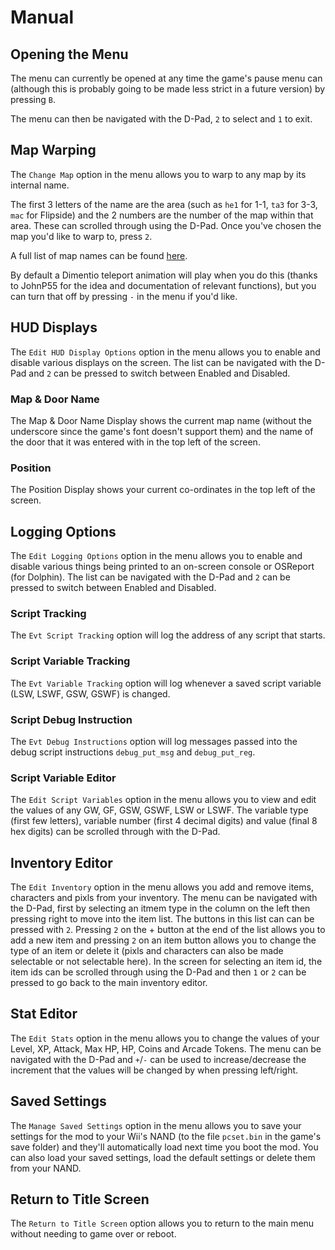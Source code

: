 # Manual

## Opening the Menu
The menu can currently be opened at any time the game's pause menu can (although this is probably going to be made less strict in a future version) by pressing `B`.

The menu can then be navigated with the D-Pad, `2` to select and `1` to exit.

## Map Warping
The `Change Map` option in the menu allows you to warp to any map by its internal name.

The first 3 letters of the name are the area (such as `he1` for 1-1, `ta3` for 3-3, `mac` for Flipside) and the 2 numbers are the number of the map within that area. These can scrolled through using the D-Pad. Once you've chosen the map you'd like to warp to, press `2`.

A full list of map names can be found [here](https://docs.google.com/document/d/10w4CS5oNBOHHYtM9OrNUYM7GIqNxIaR-b_Sr8FSG7Pk/edit). 

By default a Dimentio teleport animation will play when you do this (thanks to JohnP55 for the idea and documentation of relevant functions), but you can turn that off by pressing `-` in the menu if you'd like.

## HUD Displays
The `Edit HUD Display Options` option in the menu allows you to enable and disable various displays on the screen. The list can be navigated with the D-Pad and `2` can be pressed to switch between Enabled and Disabled.

### Map & Door Name
The Map & Door Name Display shows the current map name (without the underscore since the game's font doesn't support them) and the name of the door that it was entered with in the top left of the screen.

### Position
The Position Display shows your current co-ordinates in the top left of the screen.

## Logging Options
The `Edit Logging Options` option in the menu allows you to enable and disable various things being printed to an on-screen console or OSReport (for Dolphin). The list can be navigated with the D-Pad and `2` can be pressed to switch between Enabled and Disabled.

### Script Tracking
The `Evt Script Tracking` option will log the address of any script that starts.

### Script Variable Tracking
The `Evt Variable Tracking` option will log whenever a saved script variable (LSW, LSWF, GSW, GSWF) is changed.

### Script Debug Instruction
The `Evt Debug Instructions` option will log messages passed into the debug script instructions `debug_put_msg` and `debug_put_reg`.

### Script Variable Editor
The `Edit Script Variables` option in the menu allows you to view and edit the values of any GW, GF, GSW, GSWF, LSW or LSWF. The variable type (first few letters), variable number (first 4 decimal digits) and value (final 8 hex digits) can be scrolled through with the D-Pad.

## Inventory Editor
The `Edit Inventory` option in the menu allows you add and remove items, characters and pixls from your inventory. The menu can be navigated with the D-Pad, first by selecting an itmem type in the column on the left then pressing right to move into the item list. The buttons in this list can can be pressed with `2`. Pressing `2` on the + button at the end of the list allows you to add a new item and pressing `2` on an item button allows you to change the type of an item or delete it (pixls and characters can also be made selectable or not selectable here). In the screen for selecting an item id, the item ids can be scrolled through using the D-Pad and then `1` or `2` can be pressed to go back to the main inventory editor. 

## Stat Editor
The `Edit Stats` option in the menu allows you to change the values of your Level, XP, Attack, Max HP, HP, Coins and Arcade Tokens. The menu can be navigated with the D-Pad and `+`/`-` can be used to increase/decrease the increment that the values will be changed by when pressing left/right.

## Saved Settings
The `Manage Saved Settings` option in the menu allows you to save your settings for the mod to your Wii's NAND (to the file `pcset.bin` in the game's save folder) and they'll automatically load next time you boot the mod. You can also load your saved settings, load the default settings or delete them from your NAND. 

## Return to Title Screen
The `Return to Title Screen` option allows you to return to the main menu without needing to game over or reboot.
